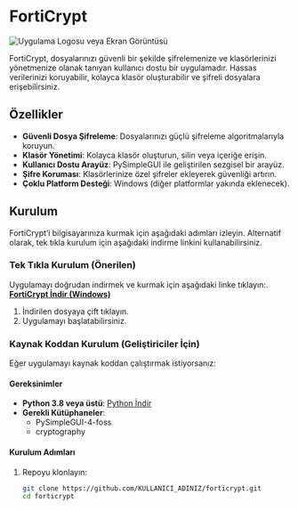 # FortiCrypt

![Uygulama Logosu veya Ekran Görüntüsü](https://via.placeholder.com/150) <!-- Uygulamanızın logosunu veya bir ekran görüntüsünü ekleyin -->

FortiCrypt, dosyalarınızı güvenli bir şekilde şifrelemenize ve klasörlerinizi yönetmenize olanak tanıyan kullanıcı dostu bir uygulamadır. Hassas verilerinizi koruyabilir, kolayca klasör oluşturabilir ve şifreli dosyalara erişebilirsiniz.

## Özellikler

- **Güvenli Dosya Şifreleme**: Dosyalarınızı güçlü şifreleme algoritmalarıyla koruyun.
- **Klasör Yönetimi**: Kolayca klasör oluşturun, silin veya içeriğe erişin.
- **Kullanıcı Dostu Arayüz**: PySimpleGUI ile geliştirilen sezgisel bir arayüz.
- **Şifre Koruması**: Klasörlerinize özel şifreler ekleyerek güvenliği artırın.
- **Çoklu Platform Desteği**: Windows (diğer platformlar yakında eklenecek).

## Kurulum

FortiCrypt’i bilgisayarınıza kurmak için aşağıdaki adımları izleyin. Alternatif olarak, tek tıkla kurulum için aşağıdaki indirme linkini kullanabilirsiniz.

### Tek Tıkla Kurulum (Önerilen)

Uygulamayı doğrudan indirmek ve kurmak için aşağıdaki linke tıklayın:.
[**FortiCrypt İndir (Windows)**](https://github.com/devranmete7/Vaultify/releases/download/v1.0.0/KasaApp.exe)


1. İndirilen dosyaya çift tıklayın.
2. Uygulamayı başlatabilirsiniz.

### Kaynak Koddan Kurulum (Geliştiriciler İçin)

Eğer uygulamayı kaynak koddan çalıştırmak istiyorsanız:

#### Gereksinimler
- **Python 3.8 veya üstü**: [Python İndir](https://www.python.org/downloads/)
- **Gerekli Kütüphaneler**:
  - PySimpleGUI-4-foss
  - cryptography

#### Kurulum Adımları
1. Repoyu klonlayın:
   ```bash
   git clone https://github.com/KULLANICI_ADINIZ/forticrypt.git
   cd forticrypt
